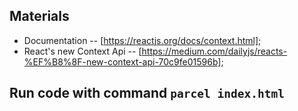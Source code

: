 Materials
----------
- Documentation -- [https://reactjs.org/docs/context.html];
- React's new Context Api -- [https://medium.com/dailyjs/reacts-%EF%B8%8F-new-context-api-70c9fe01596b];

Run code with command `parcel index.html`
--